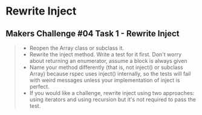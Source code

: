 Rewrite Inject
==============

Makers Challenge #04 Task 1 - Rewrite Inject
--------------------------------------------

> - Reopen the Array class or subclass it.
> - Rewrite the inject method. Write a test for it first. Don't worry about returning an enumerator, assume a block is always given
> - Name your method differently (that is, not inject() or subclass Array) because rspec uses inject() internally, so the tests will fail with weird messages unless your implementation of inject is perfect.
> - If you would like a challenge, rewrite inject using two approaches: using iterators and using recursion but it's not required to pass the test.
